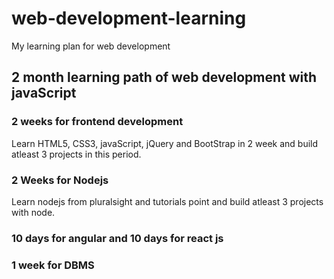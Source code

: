 # web-development-learning
My learning plan for web development

## 2 month learning path of web development with javaScript

###  2 weeks for frontend development
Learn HTML5, CSS3, javaScript, jQuery and BootStrap in 2 week and build atleast 3 projects in this period.
 
### 2 Weeks for Nodejs 
Learn nodejs from pluralsight and tutorials point and build atleast 3 projects with node.

### 10 days for angular and 10 days for react js

### 1 week for DBMS
